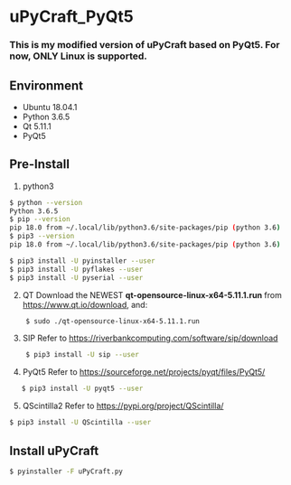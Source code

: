 # uPyCraft_PyQt5
### This is my modified version of uPyCraft based on PyQt5. For now, ONLY Linux is supported.

## Environment
* Ubuntu 18.04.1
* Python 3.6.5
* Qt 5.11.1
* PyQt5

## Pre-Install

1. python3
```bash
$ python --version
Python 3.6.5
$ pip --version
pip 18.0 from ~/.local/lib/python3.6/site-packages/pip (python 3.6)
$ pip3 --version
pip 18.0 from ~/.local/lib/python3.6/site-packages/pip (python 3.6)

$ pip3 install -U pyinstaller --user
$ pip3 install -U pyflakes --user
$ pip3 install -U pyserial --user
```

2. QT
Download the NEWEST **qt-opensource-linux-x64-5.11.1.run** from https://www.qt.io/download, and:
```bash
    $ sudo ./qt-opensource-linux-x64-5.11.1.run
```

3. SIP
Refer to https://riverbankcomputing.com/software/sip/download
```bash
    $ pip3 install -U sip --user
```
        
4. PyQt5
Refer to https://sourceforge.net/projects/pyqt/files/PyQt5/
```bash
   $ pip3 install -U pyqt5 --user
```

5. QScintilla2
Refer to https://pypi.org/project/QScintilla/
```bash
$ pip3 install -U QScintilla --user
```


## Install uPyCraft

```bash
$ pyinstaller -F uPyCraft.py
```
